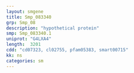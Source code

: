 ```yaml
---
layout: smgene
title: Smp_083340
grp: Smp_08
description: "hypothetical protein"
smp: Smp_083340.1
uniprot: "G4LXA4"
length:  3201
cdd: "cd07323, cl02755, pfam05383, smart00715"
kk: ns
categories: sm
---
```

